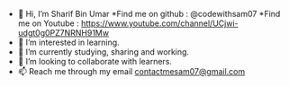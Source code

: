 - 👋 Hi, I’m Sharif Bin Umar
     *Find me on github  : @codewithsam07
     *Find me on Youtube : https://www.youtube.com/channel/UCjwi-udgt0g0PZ7NRNH91Mw
- 👀 I’m interested in learning.
- 🌱 I’m currently studying, sharing and working.
- 💞️ I’m looking to collaborate with learners.
- 📫 Reach me through my email contactmesam07@gmail.com
